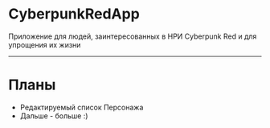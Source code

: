 # CyberpunkRedApp
Приложение для людей, заинтересованных в НРИ Cyberpunk Red и для упрощения их жизни
____
# Планы
* Редактируемый список Персонажа
* Дальше - больше :)
